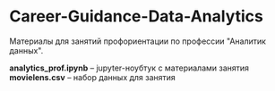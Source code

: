# Career-Guidance-Data-Analytics
Материалы для занятий профориентации по профессии "Аналитик данных".

__analytics_prof.ipynb__ – jupyter-ноубтук с материалами занятия
__movielens.csv__ – набор данных для занятия
